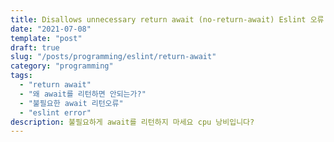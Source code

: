 ```yaml
---
title: Disallows unnecessary return await (no-return-await) Eslint 오류
date: "2021-07-08"
template: "post"
draft: true
slug: "/posts/programming/eslint/return-await"
category: "programming"
tags:
  - "return await"
  - "왜 await를 리턴하면 안되는가?"
  - "불필요한 await 리턴오류"
  - "eslint error"
description: 불필요하게 await를 리턴하지 마세요 cpu 낭비입니다?
---
```

